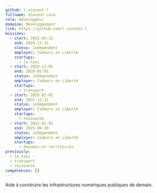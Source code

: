 ```yaml
---
github: l-vincent-l
fullname: Vincent Lara
role: Développeur
domaine: Développement
link: https://github.com/l-vincent-l
missions:
  - start: 2015-03-15
    end: 2019-12-31
    status: independent
    employer: Codeurs en Liberté
    startups:
      - le-taxi
  - start: 2018-11-01
    end: 2020-01-01
    status: independent
    employer: Codeurs en Liberté
    startups:
      - transport
  - start: 2020-01-02
    end: 2022-12-31
    status: independent
    employer: Codeurs en Liberté
    startups:
      - recosante
  - start: 2023-01-01
    end: 2025-09-30
    status: independent
    employer: Codeurs en Liberté
    startups:
      - données-et-territoires
previously:
  - le-taxi
  - transport
  - recosante
competences: []
---
```

Aide à construire les infrastructures numériques publiques de demain.
